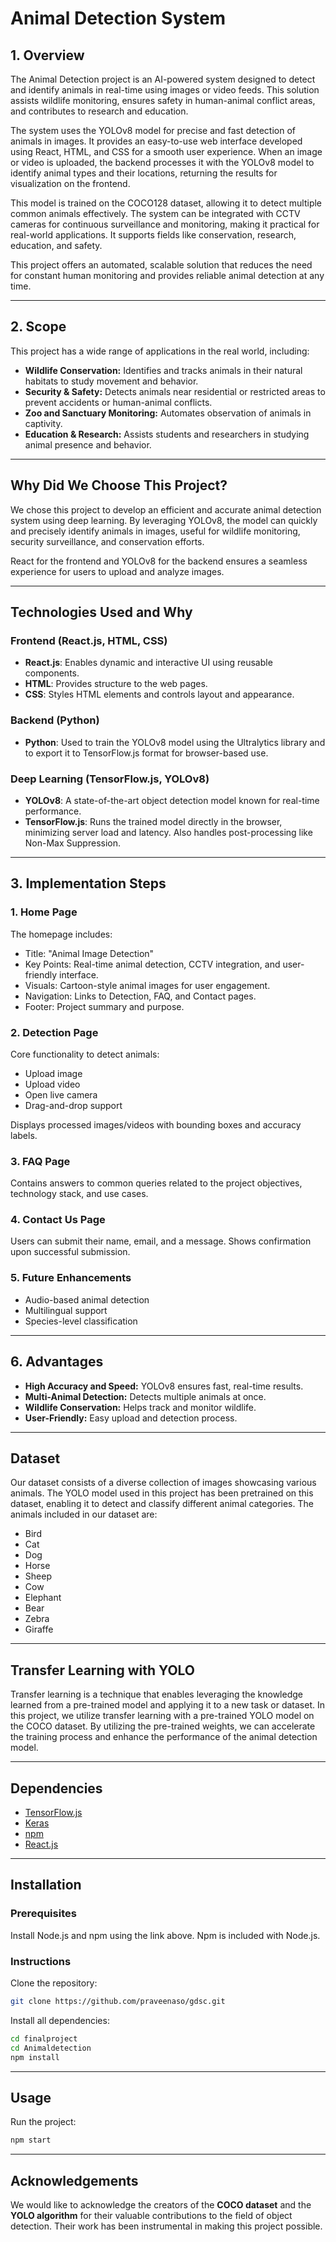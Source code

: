 # Animal Detection System

## 1. Overview

The Animal Detection project is an AI-powered system designed to detect and identify animals in real-time using images or video feeds. This solution assists wildlife monitoring, ensures safety in human-animal conflict areas, and contributes to research and education. 

The system uses the YOLOv8 model for precise and fast detection of animals in images. It provides an easy-to-use web interface developed using React, HTML, and CSS for a smooth user experience. When an image or video is uploaded, the backend processes it with the YOLOv8 model to identify animal types and their locations, returning the results for visualization on the frontend.

This model is trained on the COCO128 dataset, allowing it to detect multiple common animals effectively. The system can be integrated with CCTV cameras for continuous surveillance and monitoring, making it practical for real-world applications. It supports fields like conservation, research, education, and safety. 

This project offers an automated, scalable solution that reduces the need for constant human monitoring and provides reliable animal detection at any time.

---

## 2. Scope

This project has a wide range of applications in the real world, including:

- **Wildlife Conservation:** Identifies and tracks animals in their natural habitats to study movement and behavior.
- **Security & Safety:** Detects animals near residential or restricted areas to prevent accidents or human-animal conflicts.
- **Zoo and Sanctuary Monitoring:** Automates observation of animals in captivity.
- **Education & Research:** Assists students and researchers in studying animal presence and behavior.

---

## Why Did We Choose This Project?

We chose this project to develop an efficient and accurate animal detection system using deep learning. By leveraging YOLOv8, the model can quickly and precisely identify animals in images, useful for wildlife monitoring, security surveillance, and conservation efforts.

React for the frontend and YOLOv8 for the backend ensures a seamless experience for users to upload and analyze images.

---

## Technologies Used and Why

### Frontend (React.js, HTML, CSS)

- **React.js**: Enables dynamic and interactive UI using reusable components.
- **HTML**: Provides structure to the web pages.
- **CSS**: Styles HTML elements and controls layout and appearance.

### Backend (Python)

- **Python**: Used to train the YOLOv8 model using the Ultralytics library and to export it to TensorFlow.js format for browser-based use.

### Deep Learning (TensorFlow.js, YOLOv8)

- **YOLOv8**: A state-of-the-art object detection model known for real-time performance.
- **TensorFlow.js**: Runs the trained model directly in the browser, minimizing server load and latency. Also handles post-processing like Non-Max Suppression.

---

## 3. Implementation Steps

### 1. Home Page

The homepage includes:
- Title: "Animal Image Detection"
- Key Points: Real-time animal detection, CCTV integration, and user-friendly interface.
- Visuals: Cartoon-style animal images for user engagement.
- Navigation: Links to Detection, FAQ, and Contact pages.
- Footer: Project summary and purpose.

### 2. Detection Page

Core functionality to detect animals:
- Upload image
- Upload video
- Open live camera
- Drag-and-drop support

Displays processed images/videos with bounding boxes and accuracy labels.

### 3. FAQ Page

Contains answers to common queries related to the project objectives, technology stack, and use cases.

### 4. Contact Us Page

Users can submit their name, email, and a message. Shows confirmation upon successful submission.

### 5. Future Enhancements

- Audio-based animal detection
- Multilingual support
- Species-level classification

---

## 6. Advantages

- **High Accuracy and Speed:** YOLOv8 ensures fast, real-time results.
- **Multi-Animal Detection:** Detects multiple animals at once.
- **Wildlife Conservation:** Helps track and monitor wildlife.
- **User-Friendly:** Easy upload and detection process.

---

## Dataset

Our dataset consists of a diverse collection of images showcasing various animals. The YOLO model used in this project has been pretrained on this dataset, enabling it to detect and classify different animal categories. The animals included in our dataset are:

- Bird  
- Cat  
- Dog  
- Horse  
- Sheep  
- Cow  
- Elephant  
- Bear  
- Zebra  
- Giraffe  

---

## Transfer Learning with YOLO

Transfer learning is a technique that enables leveraging the knowledge learned from a pre-trained model and applying it to a new task or dataset. In this project, we utilize transfer learning with a pre-trained YOLO model on the COCO dataset. By utilizing the pre-trained weights, we can accelerate the training process and enhance the performance of the animal detection model.

---

## Dependencies

- [TensorFlow.js](https://www.tensorflow.org/js)  
- [Keras](https://keras.io/)  
- [npm](https://www.npmjs.com/)  
- [React.js](https://reactjs.org/)  

---

## Installation

### Prerequisites

Install Node.js and npm using the link above. Npm is included with Node.js.

### Instructions

Clone the repository:

```bash
git clone https://github.com/praveenaso/gdsc.git
```

Install all dependencies:

```bash
cd finalproject
cd Animaldetection
npm install
```

---

## Usage

Run the project:

```bash
npm start
```

---

## Acknowledgements

We would like to acknowledge the creators of the **COCO dataset** and the **YOLO algorithm** for their valuable contributions to the field of object detection. Their work has been instrumental in making this project possible.
